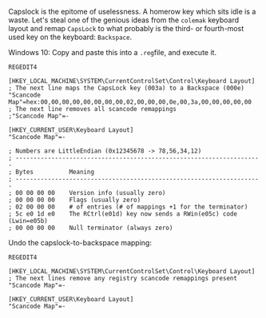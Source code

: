 Capslock is the epitome of uselessness. A homerow key which sits idle is a waste. Let's steal one of the genious ideas from the `colemak` keyboard layout and remap `CapsLock` to what probably is the third- or fourth-most used key on the keyboard: `Backspace`.

Windows 10: Copy and paste this into a `.reg`file, and execute it.

```
REGEDIT4 

[HKEY_LOCAL_MACHINE\SYSTEM\CurrentControlSet\Control\Keyboard Layout] 
; The next line maps the CapsLock key (003a) to a Backspace (000e)
"Scancode Map"=hex:00,00,00,00,00,00,00,00,02,00,00,00,0e,00,3a,00,00,00,00,00
; The next line removes all scancode remappings
;"Scancode Map"=-

[HKEY_CURRENT_USER\Keyboard Layout]
"Scancode Map"=-

; Numbers are LittleEndian (0x12345678 -> 78,56,34,12)
; ---------------------------------------------------------------------
; Bytes          Meaning
; ---------------------------------------------------------------------
; 00 00 00 00    Version info (usually zero)
; 00 00 00 00    Flags (usually zero)
; 02 00 00 00    # of entries (# of mappings +1 for the terminator)
; 5c e0 1d e0    The RCtrl(e01d) key now sends a RWin(e05c) code (Lwin=e05b)
; 00 00 00 00    Null terminator (always zero)
```

Undo the capslock-to-backspace mapping:

```
REGEDIT4 

[HKEY_LOCAL_MACHINE\SYSTEM\CurrentControlSet\Control\Keyboard Layout] 
; The next lines remove any registry scancode remappings present
"Scancode Map"=-

[HKEY_CURRENT_USER\Keyboard Layout]
"Scancode Map"=-
```
